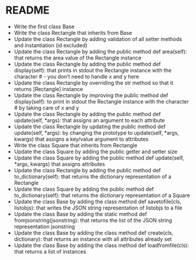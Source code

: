 README
=================
* Write the first class Base
* Write the class Rectangle that inherits from Base
* Update the class Rectangle by adding validation of all setter methods and instantiation (id excluded)
* Update the class Rectangle by adding the public method def area(self): that returns the area value of the Rectangle instance
* Update the class Rectangle by adding the public method def display(self): that prints in stdout the Rectangle instance with the character # - you don’t need to handle x and y here
* Update the class Rectangle by overriding the str method so that it returns [Rectangle] instance
* Update the class Rectangle by improving the public method def display(self): to print in stdout the Rectangle instance with the character # by taking care of x and y
* Update the class Rectangle by adding the public method def update(self, *args): that assigns an argument to each attribute
* Update the class Rectangle by updating the public method def update(self, *args): by changing the prototype to update(self, *args, kwargs) that assigns a key/value argument to attributes
* Write the class Square that inherits from Rectangle
* Update the class Square by adding the public getter and setter size
* Update the class Square by adding the public method def update(self, *args, kwargs) that assigns attributes
* Update the class Rectangle by adding the public method def to_dictionary(self): that returns the dictionary representation of a Rectangle
* Update the class Square by adding the public method def to_dictionary(self): that returns the dictionary representation of a Square
* Update the class Base by adding the class method def savetofile(cls, listobjs): that writes the JSON string representation of listobjs to a file
* Update the class Base by adding the static method def fromjsonstring(jsonstring): that returns the list of the JSON string representation jsonstring
* Update the class Base by adding the class method def create(cls, dictionary): that returns an instance with all attributes already set
* Update the class Base by adding the class method def loadfromfile(cls): that returns a list of instances

